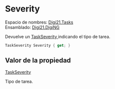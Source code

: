 # Severity

Espacio de nombres: [Digi21.Tasks](../../../)  
Ensamblado: [Digi21.DigiNG](../../../../)

Devuelve un [TaskSeverity ](../../../enumeraciones/taskseverity.md)indicando el tipo de tarea.

```csharp
TaskSeverity Severity { get; }
```

## Valor de la propiedad

[TaskSeverity](../../../enumeraciones/taskseverity.md)

Tipo de tarea.

